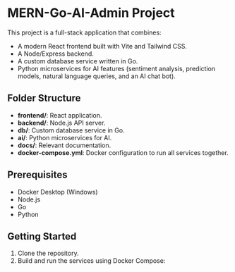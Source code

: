 # MERN-Go-AI-Admin Project

This project is a full-stack application that combines:

- A modern React frontend built with Vite and Tailwind CSS.
- A Node/Express backend.
- A custom database service written in Go.
- Python microservices for AI features (sentiment analysis, prediction models, natural language queries, and an AI chat bot).

## Folder Structure

- **frontend/**: React application.
- **backend/**: Node.js API server.
- **db/**: Custom database service in Go.
- **ai/**: Python microservices for AI.
- **docs/**: Relevant documentation.
- **docker-compose.yml**: Docker configuration to run all services together.

## Prerequisites

- Docker Desktop (Windows)
- Node.js
- Go
- Python

## Getting Started

1. Clone the repository.
2. Build and run the services using Docker Compose:
